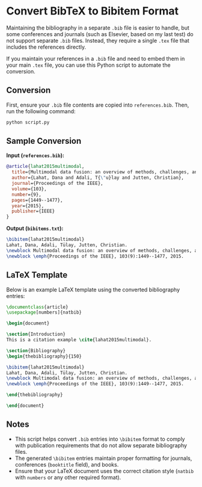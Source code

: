 # Convert BibTeX to Bibitem Format

Maintaining the bibliography in a separate `.bib` file is easier to handle, but some conferences and journals (such as Elsevier, based on my last test) do not support separate `.bib` files. Instead, they require a single `.tex` file that includes the references directly.  

If you maintain your references in a `.bib` file and need to embed them in your main `.tex` file, you can use this Python script to automate the conversion.

## Conversion

First, ensure your `.bib` file contents are copied into `references.bib`. Then, run the following command:

```bash
python script.py
```

## Sample Conversion

**Input (`references.bib`):**
```bibtex
@article{lahat2015multimodal,
  title={Multimodal data fusion: an overview of methods, challenges, and prospects},
  author={Lahat, Dana and Adali, T{\"u}lay and Jutten, Christian},
  journal={Proceedings of the IEEE},
  volume={103},
  number={9},
  pages={1449--1477},
  year={2015},
  publisher={IEEE} 
}
```

**Output (`bibitems.txt`):**
```latex
\bibitem{lahat2015multimodal}
Lahat, Dana, Adali, Tülay, Jutten, Christian.
\newblock Multimodal data fusion: an overview of methods, challenges, and prospects.
\newblock \emph{Proceedings of the IEEE}, 103(9):1449--1477, 2015.
```

## LaTeX Template

Below is an example LaTeX template using the converted bibliography entries:

```latex
\documentclass{article}
\usepackage[numbers]{natbib}

\begin{document}

\section{Introduction}
This is a citation example \cite{lahat2015multimodal}.

\section{Bibliography}
\begin{thebibliography}{150}

\bibitem{lahat2015multimodal}
Lahat, Dana, Adali, Tülay, Jutten, Christian.
\newblock Multimodal data fusion: an overview of methods, challenges, and prospects.
\newblock \emph{Proceedings of the IEEE}, 103(9):1449--1477, 2015.

\end{thebibliography}

\end{document}
```

## Notes
- This script helps convert `.bib` entries into `\bibitem` format to comply with publication requirements that do not allow separate bibliography files.
- The generated `\bibitem` entries maintain proper formatting for journals, conferences (`booktitle` field), and books.
- Ensure that your LaTeX document uses the correct citation style (`natbib` with `numbers` or any other required format).

